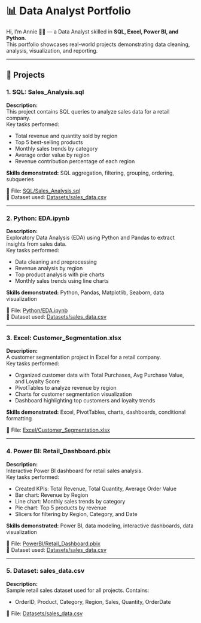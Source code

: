 # 📊 Data Analyst Portfolio

Hi, I’m Annie 👋🏽 — a Data Analyst skilled in **SQL, Excel, Power BI, and Python**.  
This portfolio showcases real-world projects demonstrating data cleaning, analysis, visualization, and reporting.

---

## 🔹 Projects

### 1. SQL: Sales_Analysis.sql
**Description:**  
This project contains SQL queries to analyze sales data for a retail company.  
Key tasks performed:  
- Total revenue and quantity sold by region  
- Top 5 best-selling products  
- Monthly sales trends by category  
- Average order value by region  
- Revenue contribution percentage of each region  

**Skills demonstrated:** SQL aggregation, filtering, grouping, ordering, subqueries  

📂 File: [SQL/Sales_Analysis.sql](SQL/Sales_Analysis.sql)  
📂 Dataset used: [Datasets/sales_data.csv](Datasets/sales_data.csv)  

---

### 2. Python: EDA.ipynb
**Description:**  
Exploratory Data Analysis (EDA) using Python and Pandas to extract insights from sales data.  
Key tasks performed:  
- Data cleaning and preprocessing  
- Revenue analysis by region  
- Top product analysis with pie charts  
- Monthly sales trends using line charts  

**Skills demonstrated:** Python, Pandas, Matplotlib, Seaborn, data visualization  

📂 File: [Python/EDA.ipynb](Python/EDA.ipynb)  
📂 Dataset used: [Datasets/sales_data.csv](Datasets/sales_data.csv)  

---

### 3. Excel: Customer_Segmentation.xlsx
**Description:**  
A customer segmentation project in Excel for a retail company.  
Key tasks performed:  
- Organized customer data with Total Purchases, Avg Purchase Value, and Loyalty Score  
- PivotTables to analyze revenue by region  
- Charts for customer segmentation visualization  
- Dashboard highlighting top customers and loyalty trends  

**Skills demonstrated:** Excel, PivotTables, charts, dashboards, conditional formatting  

📂 File: [Excel/Customer_Segmentation.xlsx](Excel/Customer_Segmentation.xlsx)  

---

### 4. Power BI: Retail_Dashboard.pbix
**Description:**  
Interactive Power BI dashboard for retail sales analysis.  
Key tasks performed:  
- Created KPIs: Total Revenue, Total Quantity, Average Order Value  
- Bar chart: Revenue by Region  
- Line chart: Monthly sales trends by category  
- Pie chart: Top 5 products by revenue  
- Slicers for filtering by Region, Category, and Date  

**Skills demonstrated:** Power BI, data modeling, interactive dashboards, data visualization  

📂 File: [PowerBI/Retail_Dashboard.pbix](PowerBI/Retail_Dashboard.pbix)  
📂 Dataset used: [Datasets/sales_data.csv](Datasets/sales_data.csv)  

---

### 5. Dataset: sales_data.csv
**Description:**  
Sample retail sales dataset used for all projects. Contains:  
- OrderID, Product, Category, Region, Sales, Quantity, OrderDate  

📂 File: [Datasets/sales_data.csv](Datasets/sales_data.csv)  
